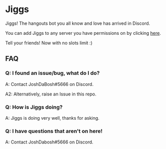 # Jiggs

Jiggs! The hangouts bot you all know and love has arrived in Discord.

You can add Jiggs to any server you have permissions on by clicking [here](https://discord.com/api/oauth2/authorize?client_id=576794788393648138&permissions=84032&scope=bot).

Tell your friends! Now with no slots limit :)

## FAQ

### Q: I found an issue/bug, what do I do?

A: Contact JoshDaBosh#5666 on Discord.

A2: Alternatively, raise an Issue in this repo.

### Q: How is Jiggs doing?

A: Jiggs is doing very well, thanks for asking.

### Q: I have questions that aren't on here!

A: Contact JoshDabosh#5666 on Discord.
